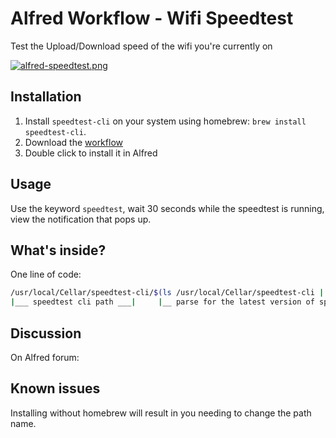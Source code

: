 # Alfred Workflow - Wifi Speedtest
Test the Upload/Download speed of the wifi you're currently on

[![alfred-speedtest.png](./alfred-speedtest.png)](./alfred-speedtest.png)

## Installation

1. Install `speedtest-cli` on your system using homebrew: `brew install speedtest-cli`.
2. Download the [workflow](https://github.com/mmroczka/alfred-speedtest/blob/master/Speedtest.alfredworkflow)
3. Double click to install it in Alfred

## Usage

Use the keyword `speedtest`, wait 30 seconds while the speedtest is running, view the notification that pops up.

## What's inside?

One line of code:

```bash
/usr/local/Cellar/speedtest-cli/$(ls /usr/local/Cellar/speedtest-cli | grep "." | sort -V -r | head -n 1)/bin/speedtest | grep "Download\|Upload"
|___ speedtest cli path ___|     |__ parse for the latest version of speedtest cli in homebrew Cellar and return it ___|  |___ get just the results of the upload/download__|
```

## Discussion

On Alfred forum:

## Known issues

Installing without homebrew will result in you needing to change the path name.

